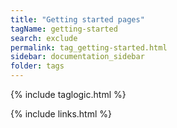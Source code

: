 ```yaml
---
title: "Getting started pages"
tagName: getting-started
search: exclude
permalink: tag_getting-started.html
sidebar: documentation_sidebar
folder: tags
---
```

{% include taglogic.html %}

{% include links.html %}
